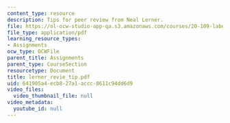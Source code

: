 ```yaml
---
content_type: resource
description: Tips for peer review from Neal Lerner.
file: https://ol-ocw-studio-app-qa.s3.amazonaws.com/courses/20-109-laboratory-fundamentals-in-biological-engineering-fall-2007/641905a4ecb827a1accc8611c94dd6d9_lerner_revie_tip.pdf
file_type: application/pdf
learning_resource_types:
- Assignments
ocw_type: OCWFile
parent_title: Assignments
parent_type: CourseSection
resourcetype: Document
title: lerner_revie_tip.pdf
uid: 641905a4-ecb8-27a1-accc-8611c94dd6d9
video_files:
  video_thumbnail_file: null
video_metadata:
  youtube_id: null
---
```

